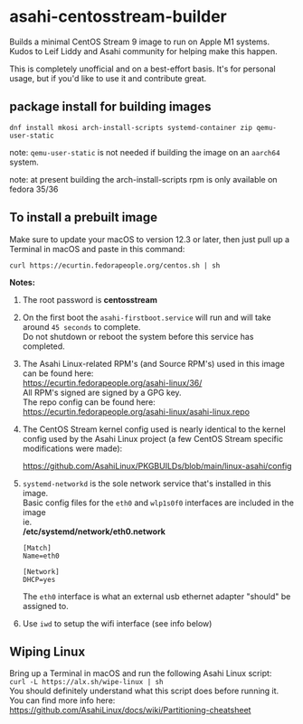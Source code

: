 # asahi-centosstream-builder

Builds a minimal CentOS Stream 9 image to run on Apple M1 systems. Kudos to Leif Liddy and Asahi community for helping make this happen.

This is completely unofficial and on a best-effort basis. It's for personal usage, but if you'd like to use it and contribute great.

## package install for building images

```dnf install mkosi arch-install-scripts systemd-container zip qemu-user-static```  

note: ```qemu-user-static``` is not needed if building the image on an ```aarch64``` system.   

note: at present building the arch-install-scripts rpm is only available on fedora 35/36

## To install a prebuilt image

Make sure to update your macOS to version 12.3 or later, then just pull up a Terminal in macOS and paste in this command:

```
curl https://ecurtin.fedorapeople.org/centos.sh | sh
```

**Notes:** 
1. The root password is **centosstream**
2. On the first boot the ```asahi-firstboot.service``` will run and will take around ```45 seconds``` to complete.  
   Do not shutdown or reboot the system before this service has completed.  
3. The Asahi Linux-related RPM's (and Source RPM's) used in this image can be found here:  
   https://ecurtin.fedorapeople.org/asahi-linux/36/  
   All RPM's signed are signed by a GPG key.  
   The repo config can be found here:   
   https://ecurtin.fedorapeople.org/asahi-linux/asahi-linux.repo  
4. The CentOS Stream kernel config used is nearly identical to the kernel config used by the Asahi Linux project (a few CentOS Stream specific modifications were made):

   https://github.com/AsahiLinux/PKGBUILDs/blob/main/linux-asahi/config
5. ```systemd-networkd``` is the sole network service that's installed in this image.  
   Basic config files for the ```eth0``` and ```wlp1s0f0``` interfaces are included in the image   
   ie.  
   **/etc/systemd/network/eth0.network**
   ```
   [Match]
   Name=eth0

   [Network]
   DHCP=yes
   ```
   The ```eth0``` interface is what an external usb ethernet adapter "should" be assigned to.   
6. Use ```iwd``` to setup the wifi interface (see info below)   

## Wiping Linux

Bring up a Terminal in macOS and run the following Asahi Linux script:  
```curl -L https://alx.sh/wipe-linux | sh```  
You should definitely understand what this script does before running it.  
You can find more info here:  
https://github.com/AsahiLinux/docs/wiki/Partitioning-cheatsheet 

